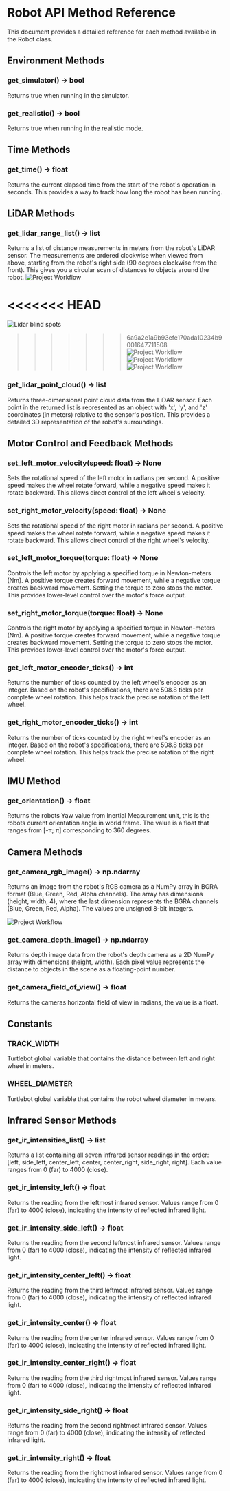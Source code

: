 # Robot API Method Reference
This document provides a detailed reference for each method available in the Robot class.

## Environment Methods
### get_simulator() -> bool
Returns true when running in the simulator.
### get_realistic() -> bool
Returns true when running in the realistic mode.

## Time Methods
### get_time() -> float
Returns the current elapsed time from the start of the robot's operation in seconds. This provides a way to track how long the robot has been running.

## LiDAR Methods
### get_lidar_range_list() -> list
Returns a list of distance measurements in meters from the robot's LiDAR sensor. The measurements are ordered clockwise when viewed from above, starting from the robot's right side (90 degrees clockwise from the front). This gives you a circular scan of distances to objects around the robot.
![Project Workflow](Lidar_overview.png)

<<<<<<< HEAD
=======
![Lidar blind spots](lidar_blind_spots.png)
>>>>>>> 6a9a2e1a9b93efe170ada10234b9001647711508
![Project Workflow](lidar_blind_spot_1.png)
![Project Workflow](lidar_blind_spot_2.png)
![Project Workflow](lidar_blind_spot_visual.png)
### get_lidar_point_cloud() -> list
Returns three-dimensional point cloud data from the LiDAR sensor. Each point in the returned list is represented as an object with 'x', 'y', and 'z' coordinates (in meters) relative to the sensor's position. This provides a detailed 3D representation of the robot's surroundings.

## Motor Control and Feedback Methods
### set_left_motor_velocity(speed: float) -> None
Sets the rotational speed of the left motor in radians per second. A positive speed makes the wheel rotate forward, while a negative speed makes it rotate backward. This allows direct control of the left wheel's velocity.
### set_right_motor_velocity(speed: float) -> None
Sets the rotational speed of the right motor in radians per second. A positive speed makes the wheel rotate forward, while a negative speed makes it rotate backward. This allows direct control of the right wheel's velocity.
### set_left_motor_torque(torque: float) -> None
Controls the left motor by applying a specified torque in Newton-meters (Nm). A positive torque creates forward movement, while a negative torque creates backward movement. Setting the torque to zero stops the motor. This provides lower-level control over the motor's force output.
### set_right_motor_torque(torque: float) -> None
Controls the right motor by applying a specified torque in Newton-meters (Nm). A positive torque creates forward movement, while a negative torque creates backward movement. Setting the torque to zero stops the motor. This provides lower-level control over the motor's force output.
### get_left_motor_encoder_ticks() -> int
Returns the number of ticks counted by the left wheel's encoder as an integer. Based on the robot's specifications, there are 508.8 ticks per complete wheel rotation. This helps track the precise rotation of the left wheel.
### get_right_motor_encoder_ticks() -> int
Returns the number of ticks counted by the right wheel's encoder as an integer. Based on the robot's specifications, there are 508.8 ticks per complete wheel rotation. This helps track the precise rotation of the right wheel.

## IMU Method
### get_orientation() -> float
Returns the robots Yaw value from Inertial Measurement unit, this is the robots current orientation angle in world frame. The value is a float that ranges from [-π; π] corresponding to 360 degrees.

## Camera Methods
### get_camera_rgb_image() -> np.ndarray
Returns an image from the robot's RGB camera as a NumPy array in BGRA format (Blue, Green, Red, Alpha channels). The array has dimensions (height, width, 4), where the last dimension represents the BGRA channels (Blue, Green, Red, Alpha). The values are unsigned 8-bit integers.

![Project Workflow](camera_image_coordinate_system.png)

### get_camera_depth_image() -> np.ndarray
Returns depth image data from the robot's depth camera as a 2D NumPy array with dimensions (height, width). Each pixel value represents the distance to objects in the scene as a floating-point number.
### get_camera_field_of_view() -> float
Returns the cameras horizontal field of view in radians, the value is a float.

## Constants
### TRACK_WIDTH
Turtlebot global variable that contains the distance between left and right wheel in meters.
### WHEEL_DIAMETER
Turtlebot global variable that contains the robot wheel diameter in meters.

## Infrared Sensor Methods
### get_ir_intensities_list() -> list
Returns a list containing all seven infrared sensor readings in the order: [left, side_left, center_left, center, center_right, side_right, right]. Each value ranges from 0 (far) to 4000 (close).
### get_ir_intensity_left() -> float
Returns the reading from the leftmost infrared sensor. Values range from 0 (far) to 4000 (close), indicating the intensity of reflected infrared light.
### get_ir_intensity_side_left() -> float
Returns the reading from the second leftmost infrared sensor. Values range from 0 (far) to 4000 (close), indicating the intensity of reflected infrared light.
### get_ir_intensity_center_left() -> float
Returns the reading from the third leftmost infrared sensor. Values range from 0 (far) to 4000 (close), indicating the intensity of reflected infrared light.
### get_ir_intensity_center() -> float
Returns the reading from the center infrared sensor. Values range from 0 (far) to 4000 (close), indicating the intensity of reflected infrared light.
### get_ir_intensity_center_right() -> float
Returns the reading from the third rightmost infrared sensor. Values range from 0 (far) to 4000 (close), indicating the intensity of reflected infrared light.
### get_ir_intensity_side_right() -> float
Returns the reading from the second rightmost infrared sensor. Values range from 0 (far) to 4000 (close), indicating the intensity of reflected infrared light.
### get_ir_intensity_right() -> float
Returns the reading from the rightmost infrared sensor. Values range from 0 (far) to 4000 (close), indicating the intensity of reflected infrared light.
